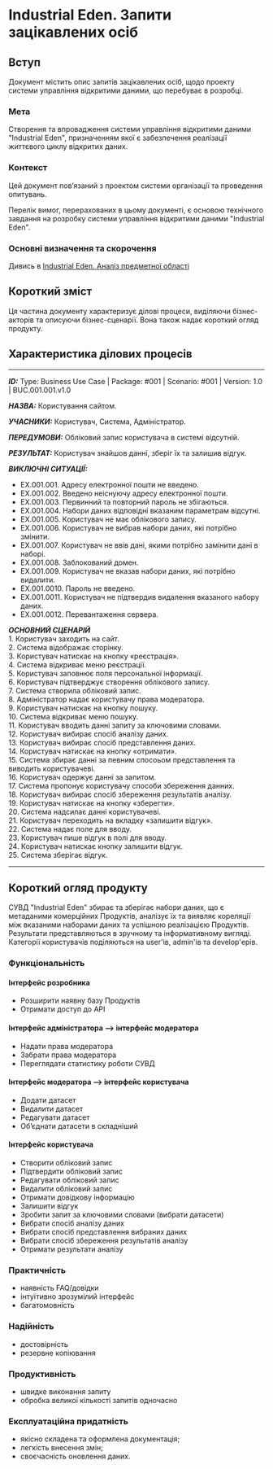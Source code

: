 # Industrial Eden. Запити зацікавлених осіб

## Вступ

Документ містить опис запитів зацікавлених осіб, щодо проекту системи управління відкритими даними, що перебуває в розробці.

### Мета

Створення та впровадження системи управління відкритими даними "Industrial Eden", призначенням якої є забезпечення реалізації життєвого циклу відкритих даних.

### Контекст

Цей документ пов’язаний з проектом системи організації та проведення опитувань.

Перелік вимог, перерахованих в цьому документі, є основою технічного завдання на розробку системи управління відкритими даними "Industrial Eden".

### Основні визначення та скорочення

Дивись в [Industrial Eden. Аналіз предметної області](https://github.com/e-andrew/Industrial_Eden/blob/master/docs/requirements/state-of-the-art.md)

## Короткий зміст

Ця частина документу характеризує ділові процеси, виділяючи бізнес-акторів та описуючи бізнес-сценарії. Вона також надає короткий огляд продукту.

## Характеристика ділових процесів

<hr>

***ID:*** Type: Business Use Case | Package: #001 | Scenario: #001 | Version: 1.0 | BUC.001.001.v1.0

***НАЗВА:*** Користування сайтом.
    
***УЧАСНИКИ:*** Користувач, Система, Адміністратор.

***ПЕРЕДУМОВИ:*** Обліковий запис користувача в системі відсутній.

***РЕЗУЛЬТАТ:*** Користувач знайшов данні, зберіг їх та залишив відгук.

***ВИКЛЮЧНІ СИТУАЦІЇ:***
   - EX.001.001. Адресу електронної пошти не введено.
   - EX.001.002. Введено неіснуючу адресу електронної пошти.
   - EX.001.003. Первинний та повторний пароль не збігаються.
   - EX.001.004. Набори даних відповідні вказаним параметрам відсутні.
   - EX.001.005. Користувач не має облікового запису.
   - EX.001.006. Користувач не вибрав набори даних, які потрібно змінити.
   - EX.001.007. Користувач не ввів дані, якими потрібно замінити дані в наборі.
   - EX.001.008. Заблокований домен.
   - EX.001.009. Користувач не вказав набори даних, які потрібно видалити.
   - EX.001.0010. Пароль не введено.
   - EX.001.0011. Користувач не підтвердив видалення вказаного набору даних.
   - EX.001.0012. Перевантаження сервера.
   
***ОСНОВНИЙ СЦЕНАРІЙ***
	<br>1. Користувач заходить на сайт.
	<br>2. Сиcтема відображає сторінку.
	<br>3. Користувач натискає на кнопку «реєстрація».
	<br>4. Система відкриває меню реєстрації.
	<br>5. Користувач заповнює поля персональної інформації. 
	<br>6. Користувач підтверджує створення облікового запису.
	<br>7. Система створила обліковий запис.
	<br>8. Адміністратор надає користувачу права модератора.
	<br>9. Користувач натискає на кнопку пошуку.
	<br>10. Система відкриває меню пошуку.
	<br>11. Користувач вводить данні запиту за ключовими словами.
	<br>12. Користувач вибирає спосіб аналізу даних.
	<br>13. Користувач вибирає спосіб представлення даних.
	<br>14. Користувач натискає на кнопку «отримати».
	<br>15. Система збирає данні за певним спосоьом представлення та виводить користувачеві.
	<br>16. Користувач одержує данні за запитом.
	<br>17. Система пропонує користувачу способи збереження данних.
	<br>18. Користувач вибирає спосіб збереження результатів аналізу.
	<br>19. Користувач натискає на кнопку «зберегти».
	<br>20. Система надсилає данні користувачеві.
	<br>21. Користувач переходить на вкладку «залишити відгук».
	<br>22. Система надає поле для вводу.
	<br>23. Користувач пише відгук в полі для вводу.
	<br>24. Користувач натискає кнопку залишити відгук.
	<br>25. Система зберігає відгук.
<hr>

## Короткий огляд продукту

СУВД "Industrial Eden" збирає та зберігає набори даних, що є метаданими комерційних Продуктів, аналізує їх та виявляє кореляції між вказаними наборами даних та успішною реалізацією Продуктів. Результати представляються в зручному та інформативному вигляді. Категорії користувачів поділяються на user'ів, admin'ів та develop'ерів.

### Функціональність
#### Інтерфейс розробника
- Розширити наявну базу Продуктів
- Отримати доступ до АРІ
#### Інтерфейс адміністратора –> інтерфейс модератора
- Надати права модератора
- Забрати права модератора
- Переглядати статистику роботи СУВД
#### Інтерфейс модератора –> інтерфейс користувача
- Додати датасет
- Видалити датасет
- Редагувати датасет
- Об’єднати датасети в складніший
#### Інтерфейс користувача
- Створити обліковий запис
- Підтвердити обліковий запис
- Редагувати обліковий запис
- Видалити обліковий запис
- Отримати довідкову інформацію
- Залишити відгук
- Зробити запит за ключовими словами (вибрати датасети)
- Вибрати спосіб аналізу даних
- Вибрати спосіб представлення вибраних даних
- Вибрати спосіб збереження результатів аналізу
- Отримати результати аналізу

### Практичність
  - наявність FAQ/довідки
  - інтуїтивно зрозумілий інтерфейс
  - багатомовність

### Надійність
  - достовірність
  - резервне копіювання

### Продуктивність
  - швидке виконання запиту
  - обробка великої кількості запитів одночасно

### Експлуатаційна придатність
  - якісно складена та оформлена документація;
  - легкість внесення змін;
  - своєчасність оновлення даних.

